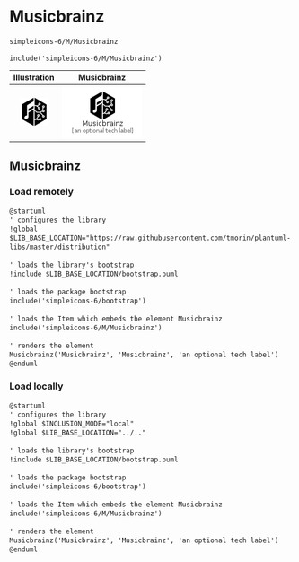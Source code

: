 # Musicbrainz


```text
simpleicons-6/M/Musicbrainz
```

```text
include('simpleicons-6/M/Musicbrainz')
```



| Illustration | Musicbrainz |
| :---: | :---: |
| ![illustration for Illustration](../../simpleicons-6/M/Musicbrainz.png) | ![illustration for Musicbrainz](../../simpleicons-6/M/Musicbrainz.Local.png) |




## Musicbrainz

### Load remotely
```plantuml
@startuml
' configures the library
!global $LIB_BASE_LOCATION="https://raw.githubusercontent.com/tmorin/plantuml-libs/master/distribution"

' loads the library's bootstrap
!include $LIB_BASE_LOCATION/bootstrap.puml

' loads the package bootstrap
include('simpleicons-6/bootstrap')

' loads the Item which embeds the element Musicbrainz
include('simpleicons-6/M/Musicbrainz')

' renders the element
Musicbrainz('Musicbrainz', 'Musicbrainz', 'an optional tech label')
@enduml
```

### Load locally
```plantuml
@startuml
' configures the library
!global $INCLUSION_MODE="local"
!global $LIB_BASE_LOCATION="../.."

' loads the library's bootstrap
!include $LIB_BASE_LOCATION/bootstrap.puml

' loads the package bootstrap
include('simpleicons-6/bootstrap')

' loads the Item which embeds the element Musicbrainz
include('simpleicons-6/M/Musicbrainz')

' renders the element
Musicbrainz('Musicbrainz', 'Musicbrainz', 'an optional tech label')
@enduml
```

